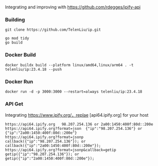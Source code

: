 Integrating and improving with  https://github.com/rdegges/ipify-api

### Building

```
git clone https://github.com/TelenLiu/ip.git 
```

```
go mod tidy
go build
```



### Docker Build

```
docker buildx build --platform linux/amd64,linux/arm64 . -t telenliu/ip:23.4.18 --push
```



###  Docker Run

```
docker run -d -p 3000:3000 --restart=always telenliu/ip:23.4.18
```





### API Get

Integrating  https://www.ipify.org/，replae [api64.ipify.org] for your host

```
https://api64.ipify.org	  98.207.254.136 or 2a00:1450:400f:80d::200e
https://api64.ipify.org?format=json	 {"ip":"98.207.254.136"} or {"ip":"2a00:1450:400f:80d::200e"}
https://api64.ipify.org?format=jsonp	 	callback({"ip":"98.207.254.136"}); or callback({"ip":"2a00:1450:400f:80d::200e"});
https://api64.ipify.org?format=jsonp&callback=getip	 getip({"ip":"98.207.254.136"}); or getip({"ip":"2a00:1450:400f:80d::200e"});
```



